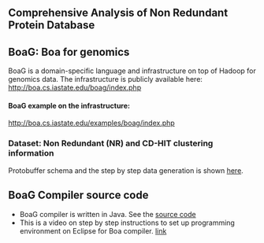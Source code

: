 

## Comprehensive Analysis of Non Redundant Protein Database

## BoaG: Boa for genomics

BoaG is a domain-specific language and infrastructure on top of Hadoop for genomics data.
The infrastructure is publicly available here: http://boa.cs.iastate.edu/boag/index.php

#### BoaG example on the infrastructure: 
http://boa.cs.iastate.edu/examples/boag/index.php


### Dataset: Non Redundant (NR) and CD-HIT clustering information
Protobuffer schema and the step by step data generation is shown [here](https://github.com/boalang/NR_Dataset/blob/master/supplemental/Data_Generation.md).



## BoaG Compiler source code
* BoaG compiler is written in Java. See the [source code](compiler)
* This is a video on step by step instructions to set up programming environment on Eclipse for Boa compiler. [link](https://www.youtube.com/watch?v=s4-xfprwJ0c)



